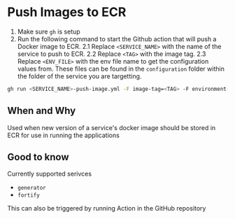 # Push Images to ECR

1. Make sure `gh` is setup
2. Run the following command to start the Github action that will push a Docker image to ECR. 
    2.1 Replace `<SERVICE_NAME>` with the name of the service to push to ECR.
    2.2 Replace `<TAG>` with the image tag.
    2.3 Replace `<ENV_FILE>` with the env file name to get the configuration values from. These files can be found in the `configuration` folder within the folder of the service you are targetting.

```bash
gh run <SERVICE_NAME>-push-image.yml -F image-tag=<TAG> -F environment-file=<ENV_FILE>
```

## When and Why
Used when new version of a service's docker image should be stored in ECR for use in running the applications

## Good to know
Currently supported serivces
- `generator`
- `fortify`

This can also be triggered by running Action in the GitHub repository
